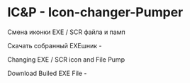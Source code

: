 # IC&P - Icon-changer-Pumper

Смена иконки EXE / SCR файла и памп

Скачать собранный EXEшник - 



Changing EXE / SCR icon and File Pump

Download Builed EXE File - 
